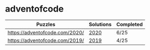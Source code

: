 # adventofcode

| Puzzles | Solutions | Completed |
| --- | --- | --- | 
| https://adventofcode.com/2020/ | [2020](2020/) | 6/25 |
| https://adventofcode.com/2019/ | [2019](2019/) | 4/25 |
